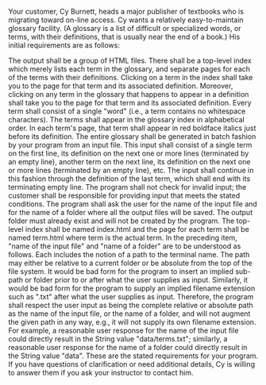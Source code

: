 Your customer, Cy Burnett, heads a major publisher of textbooks who is migrating toward on-line access. Cy wants a relatively easy-to-maintain glossary facility. (A glossary is a list of difficult or specialized words, or terms, with their definitions, that is usually near the end of a book.) His initial requirements are as follows:

The output shall be a group of HTML files. There shall be a top-level index which merely lists each term in the glossary, and separate pages for each of the terms with their definitions. Clicking on a term in the index shall take you to the page for that term and its associated definition. Moreover, clicking on any term in the glossary that happens to appear in a definition shall take you to the page for that term and its associated definition.
Every term shall consist of a single "word" (i.e., a term contains no whitespace characters).
The terms shall appear in the glossary index in alphabetical order. In each term's page, that term shall appear in red boldface italics just before its definition.
The entire glossary shall be generated in batch fashion by your program from an input file. This input shall consist of a single term on the first line, its definition on the next one or more lines (terminated by an empty line), another term on the next line, its definition on the next one or more lines (terminated by an empty line), etc. The input shall continue in this fashion through the definition of the last term, which shall end with its terminating empty line. The program shall not check for invalid input; the customer shall be responsible for providing input that meets the stated conditions.
The program shall ask the user for the name of the input file and for the name of a folder where all the output files will be saved. The output folder must already exist and will not be created by the program. The top-level index shall be named index.html and the page for each term shall be named term.html where term is the actual term.
In the preceding item, "name of the input file" and "name of a folder" are to be understood as follows. Each includes the notion of a path to the terminal name. The path may either be relative to a current folder or be absolute from the top of the file system. It would be bad form for the program to insert an implied sub-path or folder prior to or after what the user supplies as input. Similarly, it would be bad form for the program to supply an implied filename extension such as ".txt" after what the user supplies as input. Therefore, the program shall respect the user input as being the complete relative or absolute path as the name of the input file, or the name of a folder, and will not augment the given path in any way, e.g., it will not supply its own filename extension. For example, a reasonable user response for the name of the input file could directly result in the String value "data/terms.txt"; similarly, a reasonable user response for the name of a folder could directly result in the String value "data".
These are the stated requirements for your program. If you have questions of clarification or need additional details, Cy is willing to answer them if you ask your instructor to contact him.
